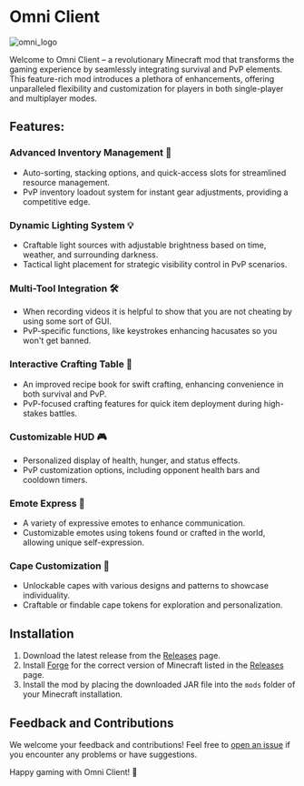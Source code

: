 # Omni Client

![omni_logo](https://github.com/0SGames/Omni/assets/112166972/da0ece2a-f914-4b57-8c67-b016ab5139ee)

Welcome to Omni Client – a revolutionary Minecraft mod that transforms the gaming experience by seamlessly integrating survival and PvP elements. This feature-rich mod introduces a plethora of enhancements, offering unparalleled flexibility and customization for players in both single-player and multiplayer modes.

## Features:

### Advanced Inventory Management 🎒

- Auto-sorting, stacking options, and quick-access slots for streamlined resource management.
- PvP inventory loadout system for instant gear adjustments, providing a competitive edge.

### Dynamic Lighting System 💡

- Craftable light sources with adjustable brightness based on time, weather, and surrounding darkness.
- Tactical light placement for strategic visibility control in PvP scenarios.

### Multi-Tool Integration 🛠️

- When recording videos it is helpful to show that you are not cheating by using some sort of GUI.
- PvP-specific functions, like keystrokes enhancing hacusates so you won't get banned.

### Interactive Crafting Table 📜

- An improved recipe book for swift crafting, enhancing convenience in both survival and PvP.
- PvP-focused crafting features for quick item deployment during high-stakes battles.

### Customizable HUD 🎮

- Personalized display of health, hunger, and status effects.
- PvP customization options, including opponent health bars and cooldown timers.

### Emote Express 🤔

- A variety of expressive emotes to enhance communication.
- Customizable emotes using tokens found or crafted in the world, allowing unique self-expression.

### Cape Customization 🧣

- Unlockable capes with various designs and patterns to showcase individuality.
- Craftable or findable cape tokens for exploration and personalization.

## Installation

1. Download the latest release from the [Releases](https://github.com/0SGames/Omni/releases) page.
2. Install [Forge](https://files.minecraftforge.net/net/minecraftforge/forge/) for the correct version of Minecraft listed in the [Releases](https://github.com/0SGames/Omni/releases) page.
3. Install the mod by placing the downloaded JAR file into the `mods` folder of your Minecraft installation.

## Feedback and Contributions

We welcome your feedback and contributions! Feel free to [open an issue](https://github.com/0SGames/Omni/issues) if you encounter any problems or have suggestions.

Happy gaming with Omni Client! 🚀
